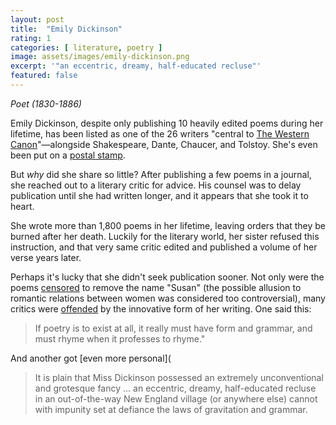 ```yaml
---
layout: post
title:  "Emily Dickinson"
rating: 1
categories: [ literature, poetry ]
image: assets/images/emily-dickinson.png
excerpt: '"an eccentric, dreamy, half-educated recluse"'
featured: false
---
```


_Poet (1830-1886)_

Emily Dickinson, despite only publishing 10 heavily edited poems during her lifetime, has been listed as one of the 26 writers "central to [The Western Canon](https://en.wikipedia.org/wiki/The_Western_Canon)"—alongside Shakespeare, Dante, Chaucer, and Tolstoy. She's even been put on a [postal stamp](https://postalmuseum.si.edu/exhibition/women-on-stamps-part-3-literature-poets/emily-dickinson).

But _why_ did she share so little? After publishing a few poems in a journal, she reached out to a literary critic for advice. His counsel was to delay publication until she had written longer, and it appears that she took it to heart.

She wrote more than 1,800 poems in her lifetime, leaving orders that they be burned after her death. Luckily for the literary world, her sister refused this instruction, and that very same critic edited and published a volume of her verse years later.

Perhaps it's lucky that she didn't seek publication sooner. Not only were the poems [censored](https://archive.ph/20200326042600/https://www.nytimes.com/1998/11/29/magazine/beethoven-s-hair-tells-all.html) to remove the name "Susan" (the possible allusion to romantic relations between women was considered too controversial), many critics were [offended](https://en.wikipedia.org/wiki/Emily_Dickinson#cite_ref-169) by the innovative form of her writing. One said this:

> If poetry is to exist at all, it really must have form and grammar, and must rhyme when it professes to rhyme."

And another got [even more personal](

> It is plain that Miss Dickinson possessed an extremely unconventional and grotesque fancy ... an eccentric, dreamy, half-educated recluse in an out-of-the-way New England village (or anywhere else) cannot with impunity set at defiance the laws of gravitation and grammar.

